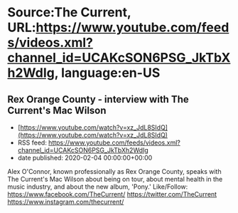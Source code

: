 # Source:The Current, URL:https://www.youtube.com/feeds/videos.xml?channel_id=UCAKcSON6PSG_JkTbXh2WdIg, language:en-US

## Rex Orange County - interview with The Current's Mac Wilson
 - [https://www.youtube.com/watch?v=xz_JdL8SIdQ](https://www.youtube.com/watch?v=xz_JdL8SIdQ)
 - RSS feed: https://www.youtube.com/feeds/videos.xml?channel_id=UCAKcSON6PSG_JkTbXh2WdIg
 - date published: 2020-02-04 00:00:00+00:00

Alex O'Connor, known professionally as Rex Orange County, speaks with The Current's Mac Wilson about being on tour, about mental health in the music industry, and about the new album, 'Pony.' 
Like/Follow:
https://www.facebook.com/TheCurrent/
https://twitter.com/TheCurrent
https://www.instagram.com/thecurrent/

